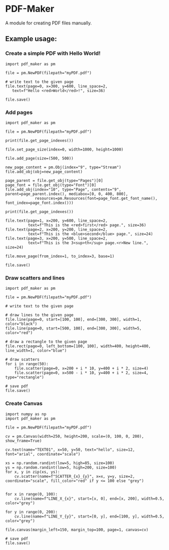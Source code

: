 # PDF-Maker
A module for creating PDF files manually.

## Example usage:

### Create a simple PDF with Hello World!
    
    import pdf_maker as pm
    
    file = pm.NewPDF(filepath="myPDF.pdf")
    
    # write text to the given page
    file.text(page=0, x=300, y=600, line_space=2,
       text=f"Hello <red>World</red>!", size=36)
    
    file.save()
    
### Add pages

    import pdf_maker as pm
    
    file = pm.NewPDF(filepath="myPDF.pdf")
    
    print(file.get_page_indexes())
    
    file.set_page_size(index=0, width=1000, height=1000)
    
    file.add_page(size=(500, 500))
    
    new_page_content = pm.Obj(index="9", type="Stream")
    file.add_obj(obj=new_page_content)
    
    page_parent = file.get_obj(type="Pages")[0]
    page_font = file.get_obj(type="Font")[0]
    file.add_obj(index="10", type="Page", contents="9", parent=page_parent.index(), mediabox=[0, 0, 400, 800],
                 resources=pm.Resources(font=page_font.get_font_name(), font_index=page_font.index()))
    
    print(file.get_page_indexes())
    
    file.text(page=1, x=200, y=600, line_space=2,
              text=f"This is the <red>first</red> page.", size=36)
    file.text(page=2, x=200, y=200, line_space=2,
              text=f"This is the <blue>second</blue> page.", size=24)
    file.text(page=3, x=200, y=500, line_space=2,
              text=f"This is the 3<sup>th</sup> page.<r>New line.", size=24)
    
    file.move_page(from_index=1, to_index=3, base=1)
    
    file.save()

### Draw scatters and lines
    
    import pdf_maker as pm
    
    file = pm.NewPDF(filepath="myPDF.pdf")
    
    # write text to the given page
    
    # draw lines to the given page
    file.line(page=0, start=[100, 100], end=[300, 300], width=1, color="black")
    file.line(page=0, start=[500, 100], end=[300, 300], width=5, color="red")
    
    # draw a rectangle to the given page
    file.rect(page=0, left_bottom=[100, 100], width=400, height=400, line_width=1, color="blue")
    
    # draw scatters
    for i in range(50):
        file.scatter(page=0, x=200 + i * 10, y=400 + i * 2, size=4)
        file.scatter(page=0, x=500 - i * 10, y=400 + i * 2, size=4, type="rectangle")
    
    # save pdf
    file.save()
    
    
### Create Canvas
    
    import numpy as np
    import pdf_maker as pm
    
    file = pm.NewPDF(filepath="myPDF.pdf")
    
    cv = pm.Canvas(width=250, height=200, scale=(0, 100, 0, 200), show_frame=True)
    
    cv.text(name="TEXT01", x=50, y=50, text="hello", size=12, font="arial", coordinate="scale")
    
    xs = np.random.randint(low=5, high=85, size=100)
    ys = np.random.randint(low=5, high=200, size=100)
    for x, y in zip(xs, ys):
        cv.scatter(name=f"SCATTER_{x}_{y}", x=x, y=y, size=2, coordinate="scale", fill_color="red" if y <= 100 else "grey")
    
    
    for x in range(0, 100):
        cv.line(name=f"LINE_X_{x}", start=[x, 0], end=[x, 200], width=0.5, color="grey")
    
    for y in range(0, 200):
        cv.line(name=f"LINE_Y_{y}", start=[0, y], end=[100, y], width=0.5, color="grey")
    
    file.canvas(margin_left=150, margin_top=100, page=1, canvas=cv)
    
    # save pdf
    file.save()

    
